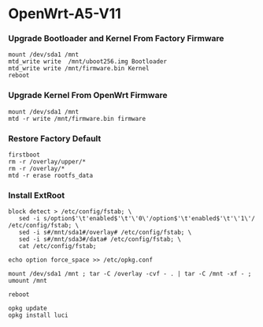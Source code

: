 # OpenWrt-A5-V11

### Upgrade Bootloader and Kernel From Factory Firmware

```
mount /dev/sda1 /mnt
mtd_write write  /mnt/uboot256.img Bootloader
mtd_write write /mnt/firmware.bin Kernel
reboot
```

### Upgrade Kernel From OpenWrt Firmware

```
mount /dev/sda1 /mnt
mtd -r write /mnt/firmware.bin firmware
```

### Restore Factory Default

```
firstboot
rm -r /overlay/upper/*
rm -r /overlay/*
mtd -r erase rootfs_data
```

### Install ExtRoot

```
block detect > /etc/config/fstab; \
   sed -i s/option$'\t'enabled$'\t'\'0\'/option$'\t'enabled$'\t'\'1\'/ /etc/config/fstab; \
   sed -i s#/mnt/sda1#/overlay# /etc/config/fstab; \
   sed -i s#/mnt/sda3#/data# /etc/config/fstab; \
   cat /etc/config/fstab;
```
   
```
echo option force_space >> /etc/opkg.conf

mount /dev/sda1 /mnt ; tar -C /overlay -cvf - . | tar -C /mnt -xf - ; umount /mnt

reboot

opkg update
opkg install luci
```